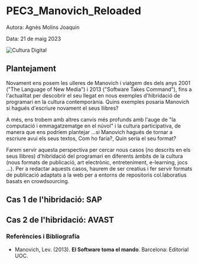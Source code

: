 # PEC3_Manovich_Reloaded
Autora: Agnès Molins Joaquin


Data: 21 de maig 2023

![Cultura Digital](https://img.freepik.com/vector-gratis/ilustracion-concepto-redes-sociales_53876-27013.jpg)



## Plantejament
Novament ens posem les ulleres de Manovich i viatgem des dels anys 2001 ("The Language of New Media") i 2013 ("Software Takes Command"), fins a l'actualitat per descobrir el seu llegat en nous exemples d'hibridació de programari en la cultura contemporània. Quins exemples posaria Manovich si hagués d'escriure novament el seus llibres?

A més, ens trobem amb altres canvis més profunds amb l'auge de "la computació i emmagatzematge en el núvol" i la cultura participativa, de manera que ens podríem plantejar ...si Manovich hagués de tornar a escriure avui els seus textos, Com ho faria?, Quin seria el seu format?

Farem servir aquesta perspectiva per cercar nous casos (no descrits en els seus llibres) d'hibridació del programari en diferents àmbits de la cultura (nous formats de publicació, art electrònic, entreteniment, e-learning, jocs ...). Per a redactar aquests casos, haurem de ser creatius i fer servir formats de publicació adaptats a la web per a entorns de repositoris col.laboratius basats en crowdsourcing.



## Cas 1 de l'hibridació: SAP





## Cas 2 de l'hibridació: AVAST



### Referències i Bibliografía

* Manovich, Lev. (2013). **El Software toma el mando**. Barcelona: Editorial UOC. 

